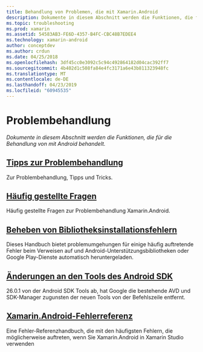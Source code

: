 ```yaml
---
title: Behandlung von Problemen, die mit Xamarin.Android
description: Dokumente in diesem Abschnitt werden die Funktionen, die für die Behandlung von mit Android behandelt.
ms.topic: troubleshooting
ms.prod: xamarin
ms.assetid: 54583AB3-FE6D-4357-B4FC-CBC48B7EDEE4
ms.technology: xamarin-android
author: conceptdev
ms.author: crdun
ms.date: 04/25/2018
ms.openlocfilehash: 3df45cc0e3092c5c94c492864182d04cac392ff7
ms.sourcegitcommit: 4b402d1c508fa84e4fc3171a6e43b811323948fc
ms.translationtype: MT
ms.contentlocale: de-DE
ms.lasthandoff: 04/23/2019
ms.locfileid: "60945535"
---
```

# <a name="troubleshooting"></a>Problembehandlung

_Dokumente in diesem Abschnitt werden die Funktionen, die für die Behandlung von mit Android behandelt._

## <a name="troubleshooting-tipsandroidtroubleshootingtroubleshootingmd"></a>[Tipps zur Problembehandlung](~/android/troubleshooting/troubleshooting.md)

Zur Problembehandlung, Tipps und Tricks.


## <a name="frequently-asked-questionsquestionsindexmd"></a>[Häufig gestellte Fragen](questions/index.md)

Häufig gestellte Fragen zur Problembehandlung Xamarin.Android.


## <a name="resolving-library-installation-errorsandroidtroubleshootingresolving-library-installation-errorsmd"></a>[Beheben von Bibliotheksinstallationsfehlern](~/android/troubleshooting/resolving-library-installation-errors.md)

Dieses Handbuch bietet problemumgehungen für einige häufig auftretende Fehler beim Verweisen auf und Android-Unterstützungsbibliotheken oder Google Play-Dienste automatisch heruntergeladen.


## <a name="changes-to-the-android-sdk-toolingandroidtroubleshootingsdk-cli-tooling-changesmd"></a>[Änderungen an den Tools des Android SDK](~/android/troubleshooting/sdk-cli-tooling-changes.md)

26.0.1 von der Android SDK Tools ab, hat Google die bestehende AVD und SDK-Manager zugunsten der neuen Tools von der Befehlszeile entfernt.


## <a name="xamarinandroid-errors-referenceandroidtroubleshootingerrorsmd"></a>[Xamarin.Android-Fehlerreferenz](~/android/troubleshooting/errors.md)

Eine Fehler-Referenzhandbuch, die mit den häufigsten Fehlern, die möglicherweise auftreten, wenn Sie Xamarin.Android in Xamarin Studio verwenden
